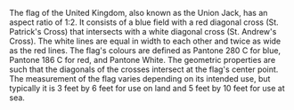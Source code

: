 The flag of the United Kingdom, also known as the Union Jack, has an aspect ratio of 1:2. It consists of a blue field with a red diagonal cross (St. Patrick's Cross) that intersects with a white diagonal cross (St. Andrew's Cross). The white lines are equal in width to each other and twice as wide as the red lines. The flag's colours are defined as Pantone 280 C for blue, Pantone 186 C for red, and Pantone White. The geometric properties are such that the diagonals of the crosses intersect at the flag's center point. The measurement of the flag varies depending on its intended use, but typically it is 3 feet by 6 feet for use on land and 5 feet by 10 feet for use at sea.